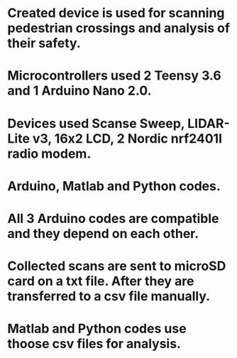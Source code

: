 # Created device is used for scanning pedestrian crossings and analysis of their safety.
# Microcontrollers used 2 Teensy 3.6 and 1 Arduino Nano 2.0.
# Devices used Scanse Sweep, LIDAR-Lite v3, 16x2 LCD, 2 Nordic nrf2401l radio modem.
# Arduino, Matlab and Python codes. 
# All 3 Arduino codes are compatible and they depend on each other.
# Collected scans are sent to microSD card on a txt file. After they are transferred to a csv file manually.
# Matlab and Python codes use thoose csv files for analysis. 
